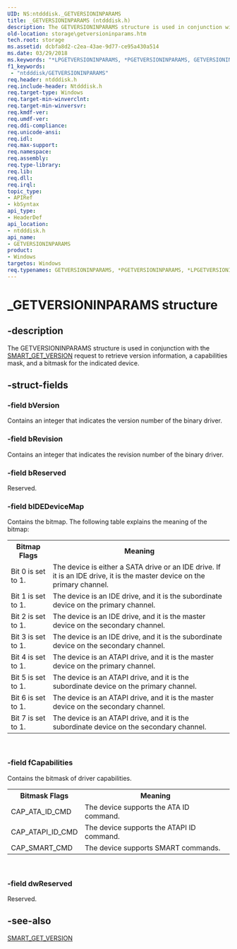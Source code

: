 ```yaml
---
UID: NS:ntdddisk._GETVERSIONINPARAMS
title: _GETVERSIONINPARAMS (ntdddisk.h)
description: The GETVERSIONINPARAMS structure is used in conjunction with the SMART_GET_VERSION request to retrieve version information, a capabilities mask, and a bitmask for the indicated device.
old-location: storage\getversioninparams.htm
tech.root: storage
ms.assetid: dcbfa8d2-c2ea-43ae-9d77-ce95a430a514
ms.date: 03/29/2018
ms.keywords: "*LPGETVERSIONINPARAMS, *PGETVERSIONINPARAMS, GETVERSIONINPARAMS, GETVERSIONINPARAMS structure [Storage Devices], LPGETVERSIONINPARAMS, LPGETVERSIONINPARAMS structure pointer [Storage Devices], PGETVERSIONINPARAMS, PGETVERSIONINPARAMS structure pointer [Storage Devices], _GETVERSIONINPARAMS, ntdddisk/GETVERSIONINPARAMS, ntdddisk/LPGETVERSIONINPARAMS, ntdddisk/PGETVERSIONINPARAMS, storage.getversioninparams, structs-IDE_5426037d-a75f-4b92-a935-e467d02ec8c7.xml"
f1_keywords:
 - "ntdddisk/GETVERSIONINPARAMS"
req.header: ntdddisk.h
req.include-header: Ntdddisk.h
req.target-type: Windows
req.target-min-winverclnt: 
req.target-min-winversvr: 
req.kmdf-ver: 
req.umdf-ver: 
req.ddi-compliance: 
req.unicode-ansi: 
req.idl: 
req.max-support: 
req.namespace: 
req.assembly: 
req.type-library: 
req.lib: 
req.dll: 
req.irql: 
topic_type:
- APIRef
- kbSyntax
api_type:
- HeaderDef
api_location:
- ntdddisk.h
api_name:
- GETVERSIONINPARAMS
product:
- Windows
targetos: Windows
req.typenames: GETVERSIONINPARAMS, *PGETVERSIONINPARAMS, *LPGETVERSIONINPARAMS
---
```


# _GETVERSIONINPARAMS structure


## -description


The GETVERSIONINPARAMS structure is used in conjunction with the <a href="https://docs.microsoft.com/previous-versions/windows/hardware/drivers/ff566202(v=vs.85)">SMART_GET_VERSION</a> request to retrieve version information, a capabilities mask, and a bitmask for the indicated device. 


## -struct-fields




### -field bVersion

Contains an integer that indicates the version number of the binary driver. 


### -field bRevision

Contains an integer that indicates the revision number of the binary driver. 


### -field bReserved

Reserved. 


### -field bIDEDeviceMap

Contains the bitmap. The following table explains the meaning of the bitmap:

<table>
<tr>
<th>Bitmap Flags</th>
<th>Meaning</th>
</tr>
<tr>
<td>
Bit 0 is set to 1.

</td>
<td>
The device is either a SATA drive or an IDE drive. If it is an IDE drive, it is the master device on the primary channel. 

</td>
</tr>
<tr>
<td>
Bit 1 is set to 1.

</td>
<td>
The device is an IDE drive, and it is the subordinate device on the primary channel. 

</td>
</tr>
<tr>
<td>
Bit 2 is set to 1.

</td>
<td>
The device is an IDE drive, and it is the master device on the secondary channel. 

</td>
</tr>
<tr>
<td>
Bit 3 is set to 1.

</td>
<td>
The device is an IDE drive, and it is the subordinate device on the secondary channel. 

</td>
</tr>
<tr>
<td>
Bit 4 is set to 1.

</td>
<td>
The device is an ATAPI drive, and it is the master device on the primary channel. 

</td>
</tr>
<tr>
<td>
Bit 5 is set to 1.

</td>
<td>
The device is an ATAPI drive, and it is the subordinate device on the primary channel. 

</td>
</tr>
<tr>
<td>
Bit 6 is set to 1.

</td>
<td>
The device is an ATAPI drive, and it is the master device on the secondary channel. 

</td>
</tr>
<tr>
<td>
Bit 7 is set to 1.

</td>
<td>
The device is an ATAPI drive, and it is the subordinate device on the secondary channel. 

</td>
</tr>
</table>
 


### -field fCapabilities

Contains the bitmask of driver capabilities. 

<table>
<tr>
<th>Bitmask Flags</th>
<th>Meaning</th>
</tr>
<tr>
<td>
CAP_ATA_ID_CMD

</td>
<td>
The device supports the ATA ID command. 

</td>
</tr>
<tr>
<td>
CAP_ATAPI_ID_CMD

</td>
<td>
The device supports the ATAPI ID command. 

</td>
</tr>
<tr>
<td>
CAP_SMART_CMD

</td>
<td>
The device supports SMART commands.

</td>
</tr>
</table>
 


### -field dwReserved

Reserved. 


## -see-also




<a href="https://docs.microsoft.com/previous-versions/windows/hardware/drivers/ff566202(v=vs.85)">SMART_GET_VERSION</a>
 

 

